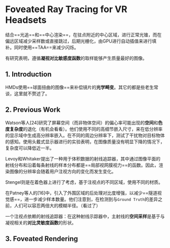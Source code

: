 # Foveated Ray Tracing for VR Headsets

结合==光追==和==中心渲染==，在驻点附近的中心区域，进行正常光锥，而在偏远区域减少采样数或直接跳过，后期光栅化，由GPU进行自动插值来进行填补。同时使用==TAA==来减少闪烁。

有研究表明，遵循**凝视对比敏感度函数**的取样能够产生质量最好的图像。

## 1. Introduction

HMDs使用==球面扭曲的图像==来补偿镜片的**光学畸变**。其它的都是些老生常谈，这里就不赘述了。



## 2. Previous Work

Watson等人[24]研究了屏幕空间（而非物体空间）的偏心率可能出现的**空间**和**色度复杂度**的退化（有机会看看）。他们使用不同的高细节嵌入尺寸，来在低分辨率的显示域中生成高分辨率嵌入。在不同的周边分辨率下，测试了干扰物对目标物体的感知。使用头戴式显示器进行的实验表明，在图像质量没有明显下降的情况下，复杂度可以降低近一半。

Levoy和Whitaker提出了一种用于体积数据的射线追踪器，其中通过图像平面的射线分布和沿着每条射线的样本分布都是==局部视网膜视力==的函数。因此，渲染图像的分辨率会随着用户注视方向的变化而发生变化。

Stengel则是在着色器上进行了考虑，基于注视点的不同区域，使用不同的材质。

在Patney等人的[16]中，引入了外围区域的后处理对比度增强，以减少==隧道视觉感==，进一步减少样本数量。他们注意到，在检测到与`Ground Truth`的差异之前，人们可以容忍两倍大的模糊半径。（看过了）

一个注视点依赖的射线追踪器：在这种射线示踪器中，主射线的**空间采样**是基于与凝视相关的**对比灵敏度函数**的形状。



## 3. Foveated Rendering